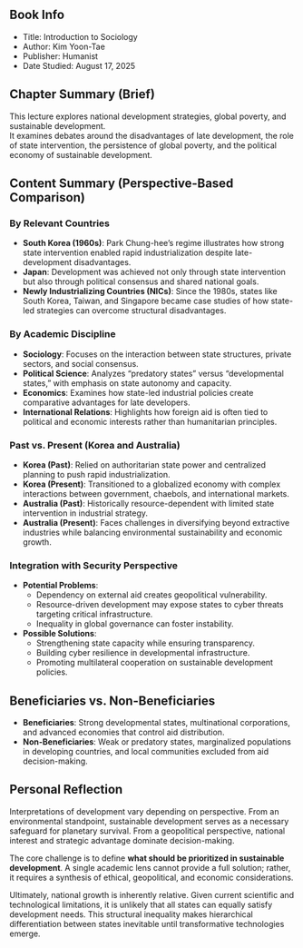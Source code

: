 ## Book Info
- Title: Introduction to Sociology  
- Author: Kim Yoon-Tae  
- Publisher: Humanist 
- Date Studied: August 17, 2025  

## Chapter Summary (Brief)
This lecture explores national development strategies, global poverty, and sustainable development.  
It examines debates around the disadvantages of late development, the role of state intervention, the persistence of global poverty, and the political economy of sustainable development.  

## Content Summary (Perspective-Based Comparison)

### By Relevant Countries
- **South Korea (1960s)**: Park Chung-hee’s regime illustrates how strong state intervention enabled rapid industrialization despite late-development disadvantages.  
- **Japan**: Development was achieved not only through state intervention but also through political consensus and shared national goals.  
- **Newly Industrializing Countries (NICs)**: Since the 1980s, states like South Korea, Taiwan, and Singapore became case studies of how state-led strategies can overcome structural disadvantages.  

### By Academic Discipline
- **Sociology**: Focuses on the interaction between state structures, private sectors, and social consensus.  
- **Political Science**: Analyzes “predatory states” versus “developmental states,” with emphasis on state autonomy and capacity.  
- **Economics**: Examines how state-led industrial policies create comparative advantages for late developers.  
- **International Relations**: Highlights how foreign aid is often tied to political and economic interests rather than humanitarian principles.  

### Past vs. Present (Korea and Australia)
- **Korea (Past)**: Relied on authoritarian state power and centralized planning to push rapid industrialization.  
- **Korea (Present)**: Transitioned to a globalized economy with complex interactions between government, chaebols, and international markets.  
- **Australia (Past)**: Historically resource-dependent with limited state intervention in industrial strategy.  
- **Australia (Present)**: Faces challenges in diversifying beyond extractive industries while balancing environmental sustainability and economic growth.  

### Integration with Security Perspective
- **Potential Problems**:  
  - Dependency on external aid creates geopolitical vulnerability.  
  - Resource-driven development may expose states to cyber threats targeting critical infrastructure.  
  - Inequality in global governance can foster instability.  
- **Possible Solutions**:  
  - Strengthening state capacity while ensuring transparency.  
  - Building cyber resilience in developmental infrastructure.  
  - Promoting multilateral cooperation on sustainable development policies.  

## Beneficiaries vs. Non-Beneficiaries
- **Beneficiaries**: Strong developmental states, multinational corporations, and advanced economies that control aid distribution.  
- **Non-Beneficiaries**: Weak or predatory states, marginalized populations in developing countries, and local communities excluded from aid decision-making.  

## Personal Reflection
Interpretations of development vary depending on perspective. From an environmental standpoint, sustainable development serves as a necessary safeguard for planetary survival. From a geopolitical perspective, national interest and strategic advantage dominate decision-making.  

The core challenge is to define **what should be prioritized in sustainable development**. A single academic lens cannot provide a full solution; rather, it requires a synthesis of ethical, geopolitical, and economic considerations.  

Ultimately, national growth is inherently relative. Given current scientific and technological limitations, it is unlikely that all states can equally satisfy development needs. This structural inequality makes hierarchical differentiation between states inevitable until transformative technologies emerge.  
